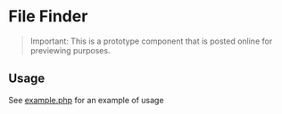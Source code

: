 File Finder
===========

> Important: This is a prototype component that is posted online for previewing purposes.

Usage
-----

See [example.php](example.php) for an example of usage
